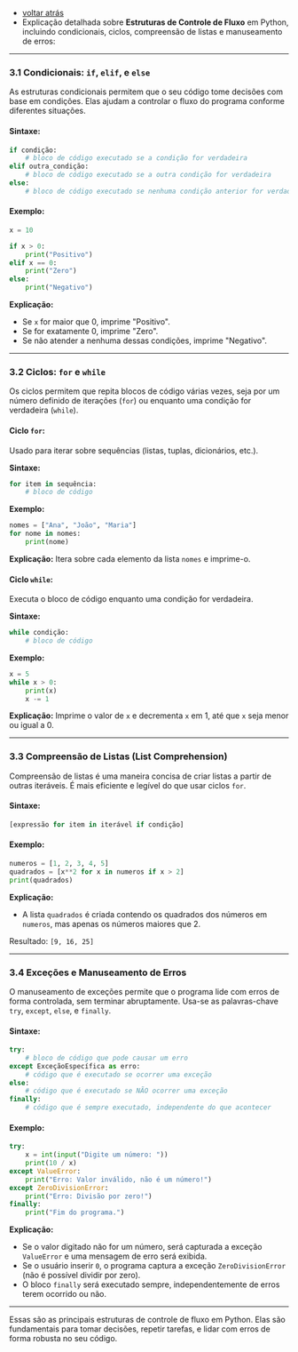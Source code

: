 - [voltar atrás](https://github.com/0joseDark/my-python-book/blob/main/README.md)
- Explicação detalhada sobre **Estruturas de Controle de Fluxo** em Python, incluindo condicionais, ciclos, compreensão de listas e manuseamento de erros:

---

### **3.1 Condicionais: `if`, `elif`, e `else`**

As estruturas condicionais permitem que o seu código tome decisões com base em condições. Elas ajudam a controlar o fluxo do programa conforme diferentes situações.

#### **Sintaxe:**

```python
if condição:
    # bloco de código executado se a condição for verdadeira
elif outra_condição:
    # bloco de código executado se a outra condição for verdadeira
else:
    # bloco de código executado se nenhuma condição anterior for verdadeira
```

#### **Exemplo:**
```python
x = 10

if x > 0:
    print("Positivo")
elif x == 0:
    print("Zero")
else:
    print("Negativo")
```
**Explicação:**
- Se `x` for maior que 0, imprime "Positivo".
- Se for exatamente 0, imprime "Zero".
- Se não atender a nenhuma dessas condições, imprime "Negativo".

---

### **3.2 Ciclos: `for` e `while`**

Os ciclos permitem que repita blocos de código várias vezes, seja por um número definido de iterações (`for`) ou enquanto uma condição for verdadeira (`while`).

#### **Ciclo `for`:**
Usado para iterar sobre sequências (listas, tuplas, dicionários, etc.).

**Sintaxe:**
```python
for item in sequência:
    # bloco de código
```

**Exemplo:**
```python
nomes = ["Ana", "João", "Maria"]
for nome in nomes:
    print(nome)
```
**Explicação:**
Itera sobre cada elemento da lista `nomes` e imprime-o.

#### **Ciclo `while`:**
Executa o bloco de código enquanto uma condição for verdadeira.

**Sintaxe:**
```python
while condição:
    # bloco de código
```

**Exemplo:**
```python
x = 5
while x > 0:
    print(x)
    x -= 1
```
**Explicação:**
Imprime o valor de `x` e decrementa `x` em 1, até que `x` seja menor ou igual a 0.

---

### **3.3 Compreensão de Listas (List Comprehension)**

Compreensão de listas é uma maneira concisa de criar listas a partir de outras iteráveis. É mais eficiente e legível do que usar ciclos `for`.

#### **Sintaxe:**
```python
[expressão for item in iterável if condição]
```

#### **Exemplo:**
```python
numeros = [1, 2, 3, 4, 5]
quadrados = [x**2 for x in numeros if x > 2]
print(quadrados)
```
**Explicação:**
- A lista `quadrados` é criada contendo os quadrados dos números em `numeros`, mas apenas os números maiores que 2.

Resultado: `[9, 16, 25]`

---

### **3.4 Exceções e Manuseamento de Erros**

O manuseamento de exceções permite que o programa lide com erros de forma controlada, sem terminar abruptamente. Usa-se as palavras-chave `try`, `except`, `else`, e `finally`.

#### **Sintaxe:**
```python
try:
    # bloco de código que pode causar um erro
except ExceçãoEspecífica as erro:
    # código que é executado se ocorrer uma exceção
else:
    # código que é executado se NÃO ocorrer uma exceção
finally:
    # código que é sempre executado, independente do que acontecer
```

#### **Exemplo:**
```python
try:
    x = int(input("Digite um número: "))
    print(10 / x)
except ValueError:
    print("Erro: Valor inválido, não é um número!")
except ZeroDivisionError:
    print("Erro: Divisão por zero!")
finally:
    print("Fim do programa.")
```

**Explicação:**
- Se o valor digitado não for um número, será capturada a exceção `ValueError` e uma mensagem de erro será exibida.
- Se o usuário inserir `0`, o programa captura a exceção `ZeroDivisionError` (não é possível dividir por zero).
- O bloco `finally` será executado sempre, independentemente de erros terem ocorrido ou não.

---

Essas são as principais estruturas de controle de fluxo em Python. Elas são fundamentais para tomar decisões, repetir tarefas, e lidar com erros de forma robusta no seu código.
